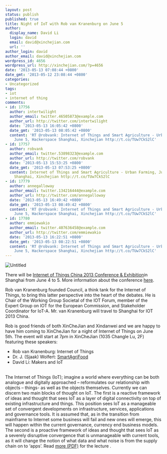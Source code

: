 ```yaml
---
layout: post
status: publish
published: true
title: Night of IoT with Rob van Kranenburg on June 5
author:
  display_name: David Li
  login: david
  email: david@xinchejian.com
  url: ''
author_login: david
author_email: david@xinchejian.com
wordpress_id: 4656
wordpress_url: http://xinchejian.com/?p=4656
date: '2013-05-13 07:08:44 +0800'
date_gmt: '2013-05-12 23:08:44 +0800'
categories:
- Uncategorized
tags:
- iot
- internet of thing
comments:
- id: 17756
  author: intertwilight
  author_email: twitter.46505873@example.com
  author_url: http://twitter.com/intertwilight
  date: '2013-05-13 16:05:42 +0800'
  date_gmt: '2013-05-13 08:05:42 +0800'
  content: 'RT @robvank: Internet of Things and Smart Agriculture - Urban Farming,
    June 5, Hackerspace Shanghai, Xinchejian http://t.co/TUw7CkS2lC'
- id: 17757
  author: robvank
  author_email: twitter.53898323@example.com
  author_url: http://twitter.com/robvank
  date: '2013-05-13 15:53:25 +0800'
  date_gmt: '2013-05-13 07:53:25 +0800'
  content: Internet of Things and Smart Agriculture - Urban Farming, June 5, Hackerspace
    Shanghai, Xinchejian http://t.co/TUw7CkS2lC
- id: 17779
  author: annegalloway
  author_email: twitter.134216444@example.com
  author_url: http://twitter.com/annegalloway
  date: '2013-05-13 16:49:42 +0800'
  date_gmt: '2013-05-13 08:49:42 +0800'
  content: 'RT @robvank: Internet of Things and Smart Agriculture - Urban Farming,
    June 5, Hackerspace Shanghai, Xinchejian http://t.co/TUw7CkS2lC'
- id: 17780
  author: emmiewakio
  author_email: twitter.407636458@example.com
  author_url: http://twitter.com/emmiewakio
  date: '2013-05-13 16:22:51 +0800'
  date_gmt: '2013-05-13 08:22:51 +0800'
  content: 'RT @robvank: Internet of Things and Smart Agriculture - Urban Farming,
    June 5, Hackerspace Shanghai, Xinchejian http://t.co/TUw7CkS2lC'
---
```

<p><img style="display:block; margin-left:auto; margin-right:auto;" src="http://blog.shanghaiaquaponics.com/wp-content/uploads/2013/05/untitled.jpg" alt="Untitled" title="untitled.jpg" border="0"/></p></p>
<p>There will be <a href="http://theinternetofthings.eu/internet-things-china-2013-conference-exhibition-shanghai-june-4-and-5">Internet of Things China 2013 Conference &amp; Exhibition</a>in Shanghai from June 4 to 5. More information about the conference <a href="http://theinternetofthings.eu/sites/default/files/%5Buser-name%5D/IOT%202013%20Brochure%20%28EN%29%2820121019%29xie.pdf">here</a>.</p></p>
<p>Rob van Kranenburg founded Council, a think tank for the Internet of Things, to bring this latter perspective into the heart of the debates. He is Chair of the Working Group Societal of the IOT Forum, member of the Expert Group on IOT for the European Commission, and Stakeholder Coordinator for IoT-A. Mr. van Kranenburg will travel to Shanghai for IOT 2013 China.</p></p>
<p>Rob is good friends of both XinCheJian and Xindanwei and we are happy to have him coming to XinCheJian for a night of Internet of Things on June 5th. The event will start at 7pm in XinCheJian (1035 Changle Lu, 2F) featuring these speakers:</p></p>
<ul>
<li>Rob van Kranenburg: Internet of Things</li>
<li>Dr. J. (Sjaak) Wolfert: <a href="http://www.smartagrifood.eu/pilots">SmartAgriFood</a></li>
<li>David Li: Makers and IoT</li><br />
</ul></p>
<p>The Internet of Things (IoT); imagine a world where everything can be both analogue and digitally approached &ndash; reformulates our relationship with objects &ndash; things- as well as the objects themselves. Currently we can discern two main blocks of thought on IoT. The first is a reactive framework of ideas and thought that sees IoT as a layer of digital connectivity on top of existing infrastructure and things. This position sees IoT as a manageable set of convergent developments on infrastructure, services, applications and governance tools. It is assumed that, as in the transition from mainframe to Internet some business will fail and new ones will emerge, this will happen within the current governance, currency end business models. The second is a proactive framework of ideas and thought that sees IoT as a severely disruptive convergence that is unmanageable with current tools, as it will change the notion of what data and what noise is from the supply chain on to &lsquo;apps&rsquo;. Read <a href="http://xindanwei.com/wp-content/uploads/2012/06/The-Internet-of-Things.pdf">more (PDF)</a> for the lecture .</p></p>
